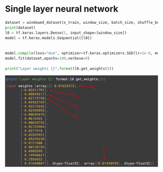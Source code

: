 # Single layer neural network

```python
dataset = windowed_dataset(x_train, window_size, batch_size, shuffle_buffer_size)
print(dataset)
l0 = tf.keras.layers.Dense(1, input_shape=[window_size])
model = tf.keras.models.Sequential([l0])


model.compile(loss="mse", optimizer=tf.keras.optimizers.SGD(lr=1e-6, momentum=0.9))
model.fit(dataset,epochs=100,verbose=0)

print("Layer weights {}".format(l0.get_weights()))

```
![](images/sl-nn-4e0641d5.png)
